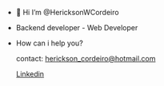 - 👋 Hi I’m @HericksonWCordeiro
-   Backend developer - Web Developer
-   How can i help you?

    contact: herickson_cordeiro@hotmail.com

    [Linkedin](https://www.linkedin.com/in/hericksonwcordeiro/)
